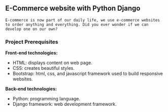## E-Commerce website with Python Django
    E-commerce is now part of our daily life, we use e-commerce websites to order anything and everything. Did you ever wonder if we can develop one on our own?

### Project Prerequisites
**Front-end technologies:**
- HTML: displays content on web page.
- CSS: creates beautiful styles.
- Bootstrap: html, css, and javascript framework used to build responsive websites.

**Back-end technologies:**
- Python: programming language.
- Django framework: web development framework.